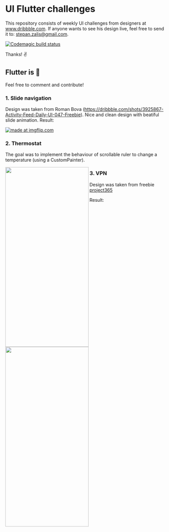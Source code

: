 # UI Flutter challenges

This repository consists of weekly UI challenges from designers at www.dribbble.com.
If anyone wants to see his design live, feel free to send it to: stepan.zalis@gmail.com. 

[![Codemagic build status](https://api.codemagic.io/apps/5c0770552e0492001c5c5782/5c0770552e0492001c5c5781/status_badge.svg)](https://codemagic.io/apps/5c0770552e0492001c5c5782/5c0770552e0492001c5c5781/latest_build)

Thanks! :v:

## Flutter is :blue_heart:

Feel free to comment and contribute!


### 1. Slide navigation
  Design was taken from Roman Bova (https://dribbble.com/shots/3925867-Activity-Feed-Daily-UI-047-Freebie). Nice and clean design with beatiful slide animation.
  Result:
  
 <a href="https://imgflip.com/gif/2lu0tr"><img src="https://i.imgflip.com/2lu0tr.gif" title="made at imgflip.com"/></a>
  
  

### 2. Thermostat
  The goal was to implement the behaviour of scrollable ruler to change a temperature (using a CustomPainter).
  
  <img src="https://github.com/stepanzalis/ui_challenge_flutter/blob/master/temp_slider/screenshot.png" align="left" height="560" width="260">

### 3. VPN 
  Design was taken from freebie [project365](https://project365.design/2018/10/05/day-278-vpn-mobile-app-ui-kit-sketch-freebie/)
  
  Result: 
  <img src="https://github.com/stepanzalis/ui_challenge_flutter/blob/master/vpn_app/screenshots/screenshot1.png" align="left" height="560" width="260">

  
